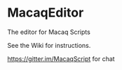 # MacaqEditor
The editor for Macaq Scripts

See the Wiki for instructions.

https://gitter.im/MacaqScript for chat
